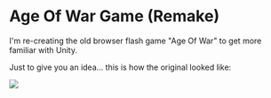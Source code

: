# Age Of War Game (Remake)

I'm re-creating the old browser flash game "Age Of War" to get more familiar with Unity.

Just to give you an idea... this is how the original looked like:

![](https://image.winudf.com/v2/image1/Y29tLm1heGdhbWVzLmFnZW9md2FyMV9zY3JlZW5fMF8xNTY2OTk1MzMzXzA0NQ/screen-0.jpg?fakeurl=1&type=.jpg)
